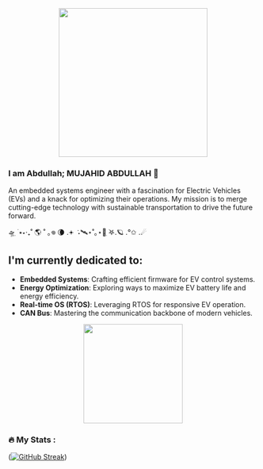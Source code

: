 <div id="header" align="center">
  <img src="https://media.giphy.com/media/rtsSdptxmKB6jQC8Hn/giphy.gif" width="300" hight = "50"/>
</div>

### I am Abdullah; MUJAHID ABDULLAH 🌱

An embedded systems engineer with a fascination for Electric Vehicles (EVs) and a knack for optimizing their operations. 
My mission is to merge cutting-edge technology with sustainable transportation to drive the future forward.

🛸ִ ࣪ ⭑⋆‧₊˚ 🌎 ˚ ｡𖦹 🌘 .𖥔 ݁ ˖🛰️⋆˚｡⋆🚀ִ ࣪𖤐.🪐 .°✩ .☄

## I'm currently dedicated to:

- **Embedded Systems**: Crafting efficient firmware for EV control systems.
- **Energy Optimization**: Exploring ways to maximize EV battery life and energy efficiency.
- **Real-time OS (RTOS)**: Leveraging RTOS for responsive EV operation.
- **CAN Bus**: Mastering the communication backbone of modern vehicles.

<div id="EC" align="center">
  <img src="https://media.giphy.com/media/MmKbUStG7pnCANGZvk/giphy.gif" width="200" hight = "50"/>
</div>

### :fire: My Stats :
([![GitHub Streak](https://github-readme-stats.vercel.app/api?username=engr-mujahidabdullah)](https://github.com/anuraghazra/github-readme-stats))
<!--
**engr-mujahidabdullah/engr-mujahidabdullah** is a ✨ _special_ ✨ repository because its `README.md` (this file) appears on your GitHub profile.

Here are some ideas to get you started:

- 🔭 I’m currently working on ...
- 🌱 I’m currently learning ...
- 👯 I’m looking to collaborate on ...
- 🤔 I’m looking for help with ...
- 💬 Ask me about ...
- 📫 How to reach me: ...
- 😄 Pronouns: ...
- ⚡ Fun fact: ...
-->
